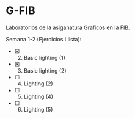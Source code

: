 # G-FIB
Laboratorios de la asiganatura Graficos en la FIB.

Semana 1-2 (Ejercicios Llista):
  * [x] 2. Basic lighting (1)
  * [x] 3. Basic lighting (2)
  * [ ] 4. Lighting (2)
  * [ ] 5. Lighting (4)
  * [ ] 6. Lighting (5)

